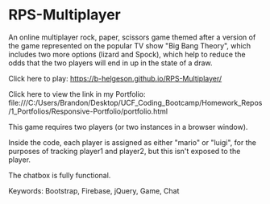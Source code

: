 # RPS-Multiplayer

An online multiplayer rock, paper, scissors game themed after a version of the game represented on the popular TV show "Big Bang Theory", which includes two more options (lizard and Spock), which help to reduce the odds that the two players will end in up in the state of a draw. 

Click here to play: https://b-helgeson.github.io/RPS-Multiplayer/

Click here to view the link in my Portfolio: file:///C:/Users/Brandon/Desktop/UCF_Coding_Bootcamp/Homework_Repos/1_Portfolios/Responsive-Portfolio/portfolio.html

This game requires two players (or two instances in a browser window). 

Inside the code, each player is assigned as either "mario" or "luigi", for the purposes of tracking player1 and player2, but this isn't exposed to the player. 

The chatbox is fully functional. 

Keywords: Bootstrap, Firebase, jQuery, Game, Chat
